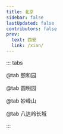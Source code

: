```yaml
---
title: 北京
sidebar: false
lastUpdated: false
contributors: false
prev:
  text: 西安
  link: /xian/
---
```


::: tabs

@tab 颐和园

<ImageMasonry :images="yiHeYuanImages" />

@tab 圆明园

<ImageMasonry :images="yuanMingYuanImages" />

@tab 妙峰山

<ImageMasonry :images="miaoFengShanImages" />

@tab 八达岭长城

<ImageMasonry :images="baDaLingChangChenImages" />

:::

<script setup>
import { ref } from 'vue';
import ImageMasonry from '/.vuepress/components/ImageMasonry.vue';

// 获取图片名称
const getImgName = (imgNamePrefix, idx) => {
  return `${imgNamePrefix}-${idx < 9 ? 0 : ''}${idx + 1}`;
}

// 颐和园
const getYiHeYuanImages = () => {
  const prefix = 'https://memories.obs.cn-south-1.myhuaweicloud.com/beijing/yiheyuan/';
  const arr = [];

  Array.from({ length: 22 }).forEach((ele, idx) => {
    const imgName = getImgName('yiheyuan', idx);
    arr.push({
      imageSrc: `${prefix}${imgName}.jpg`,
      imageAlt: imgName
    });
  });

  return arr;
}

// 圆明园
const getYuanMingYuanImages = () => {
  const prefix = 'https://memories.obs.cn-south-1.myhuaweicloud.com/beijing/yuanmingyuan/';
  const arr = [];

  Array.from({ length: 4 }).forEach((ele, idx) => {
    const imgName = getImgName('yuanmingyuan', idx);
    arr.push({
      imageSrc: `${prefix}${imgName}.jpg`,
      imageAlt: imgName
    });
  });

  return arr;
}

// 妙峰山
const getMiaoFengShanImages = () => {
  const prefix = 'https://memories.obs.cn-south-1.myhuaweicloud.com/beijing/miaofengshan/';
  const arr = [];

  Array.from({ length: 7 }).forEach((ele, idx) => {
    const imgName = getImgName('miaofengshan', idx);
    arr.push({
      imageSrc: `${prefix}${imgName}.jpg`,
      imageAlt: imgName
    });
  });

  return arr;
}

// 八达岭长城
const getBaDaLingChangChenImages = () => {
  const prefix = 'https://memories.obs.cn-south-1.myhuaweicloud.com/beijing/badalingchangcheng/';
  const arr = [];

  Array.from({ length: 15 }).forEach((ele, idx) => {
    const imgName = getImgName('badalingchangcheng', idx);
    arr.push({
      imageSrc: `${prefix}${imgName}.jpg`,
      imageAlt: imgName
    });
  });

  return arr;
}

const yiHeYuanImages = ref(getYiHeYuanImages());
const yuanMingYuanImages = ref(getYuanMingYuanImages());
const miaoFengShanImages = ref(getMiaoFengShanImages());
const baDaLingChangChenImages = ref(getBaDaLingChangChenImages());

</script>

<style scoped>
</style>
